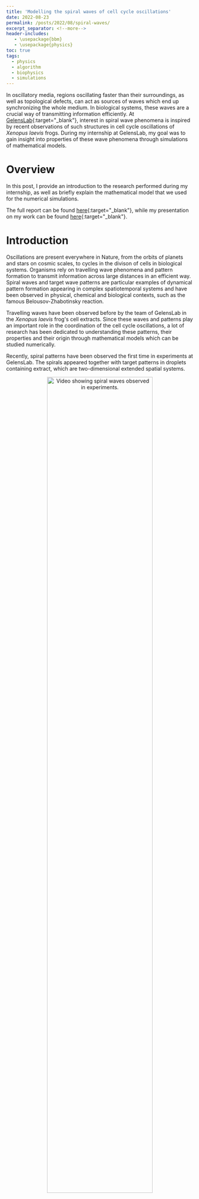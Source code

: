 ```yaml
---
title: 'Modelling the spiral waves of cell cycle oscillations'
date: 2022-08-23
permalink: /posts/2022/08/spiral-waves/
excerpt_separator: <!--more-->
header-includes:
   - \usepackage{bbm}
   - \usepackage{physics}
toc: true
tags:
  - physics
  - algorithm
  - biophysics
  - simulations
---
```


<style>
figcaption {
  font-style: italic;
  padding: 2px;
  text-align: center;
}
</style>

In oscillatory media, regions oscillating faster than their surroundings, as well as topological defects, can act as sources of waves which end up synchronizing the whole medium. In biological systems, these waves are a crucial way of transmitting information efficiently. At [GelensLab](https://www.gelenslab.org/){:target="_blank"},
interest in spiral wave phenomena is inspired by recent observations of such structures in cell cycle oscillations of _Xenopus laevis_ frogs. During my internship at GelensLab, my goal was to gain insight into properties of these wave phenomena through simulations of mathematical models.

<!--more-->

# Overview

In this post, I provide an introduction to the research performed during my internship, as well as briefly explain the mathematical model that we used for the numerical simulations.

The full report can be found [here](/files/pdf/research_internship_spiral_waves.pdf){:target="_blank"}, while my presentation on my work can be found [here](/files/pdf/research_internship_spiral_waves_presentation.pdf){:target="_blank"}.

# Introduction

Oscillations are present everywhere in Nature, from the orbits of planets and stars on cosmic scales, to cycles in the divison of cells in biological systems. Organisms rely on travelling wave phenomena and pattern formation to transmit information across large distances in an efficient way. Spiral waves and target wave patterns are particular examples of dynamical pattern formation appearing in complex spatiotemporal systems and have been observed in physical, chemical and biological contexts, such as the famous Belousov-Zhabotinsky reaction.

Travelling waves have been observed before by the team of GelensLab in the _Xenopus laevis_ frog's cell extracts. Since these waves and patterns play an important role in the coordination of the cell cycle oscillations, a lot of research has been dedicated to understanding these patterns, their properties and their origin through mathematical models which can be studied numerically.

Recently, spiral patterns have been observed the first time in experiments at GelensLab. The spirals appeared together with target patterns in droplets containing extract, which are two-dimensional extended spatial systems.

<p align="center">
  <img src="/images/posts/spirals/CyclinB.gif" alt="Video showing spiral waves observed in experiments." width="75%" height = "auto">
  <figcaption> Experiment showing the observation of spiral waves in the droplets containing extract of frog egg cells. Distances are in $\mu$m  </figcaption>
</p>

Motivated by this observation, we would like to model the formation of target patterns and spirals in two-dimensional systems in order to understand their properties, such as speeds of the waves spreading out and the speed by which these patterns entrain the medium, as a function of the model's parameters and details of the system. Given the observation that target and spiral patterns can appear simultaneously in a system, we also studied the interaction between these patterns, again as a function of parameters underlying the model of the oscillations.

# FitzHugh-Nagumo model

Whenever we want to model a complicated, biological system, we necessarily have to make a compromise between simplicity, ensuring that our analysis is tractable and solvable, and complexity that is inherently present in the system due to many biochemical interactions. Here, we employ a system of partial differential equations of two variables $u$ and $v$ which are capable to capture the main behaviour of target and spiral patterns. For our model, we take inspiration from earlier numerical work of the lab, related to travelling waves observed in one-dimensional extracts. To model the cell cycle oscillations, we make use of **FitzHugh-Nagumo** (FHN) equations related to the well-known Van der Pol oscillator. The equations are
\begin{equation}
\partial_t u = \varepsilon^{-1} (v - \tfrac14 d u (u^2 - b)) + D_u \nabla^2 u \equiv \varepsilon^{-1} (v - f(u)) + D_u \nabla^2 u
\end{equation}
\begin{equation}
\partial_t v = a - u + D_v \nabla^2 v
\end{equation}
The FHN equations depend on a number of parameters, which are explained in detail in the report. Most importantly, the parameter $\varepsilon$ is called the timescale separation between the variables $u$ and $v$, and determines the shape of the time series. For low values of, the oscillations are relaxation-like (with sudden, sharp jumps in values), while for high values, the oscillations have sinusoidal waveforms for both variables.

Due to the different nature of the terms, the above equations are called **reaction-diffusion** equations. The variables $u$ and $v$ represent chemical concentrations or activity which interact with each other, and both are allowed to diffuse in space. Focusing on the **reaction** part, the interaction is visualized in the diagram below. Since we have a negative feedback loop, the values of $u$ and $v$ will have an oscillatory behaviour as a function of time. This is an essential and desired feature of our model, as we want to be able to model cell cycle oscillations. If we turn off the spatial extent of the system (_i.e._, ignore the diffusion terms), the time series of $u$ and $v$ will be oscillations, as shown below.

<p align="center">
  <img src="/images/posts/spirals/spirals_FHN_illustrated.png" alt="Illustration of the FHN model equations" width="90%" height = "auto">
  <figcaption> A negative feedback loop causes the concentrations of $u$ and $v$ to develop an oscillatory behaviour. </figcaption>
</p>

In a spatially extended system, such as the extracts used in the experiments, individual oscillators are coupled to each other through **diffusion**. Combined with the reaction part of the FHN equations, which produced oscillations, coherent wave patterns can emerge. Hence, by simulating these equations on a computer, we can numerically study the **wave patterns** observed in the experiments.

# Wave patterns

Two competing wave patterns have been observed in experiments. Besides spiral waves, circular waves, called **target patterns** frequently arise in the cell cycle oscillations. Which kind of pattern emerges out of our simulation depends on the initial condition we start from. In both cases, we put an inhomogeneity in the system:

* Target patterns arise when we put a **pacemaker** in the system. Pacemakers are regions in space which oscillate faster than their surroundings ($P_i < P_o$).
* Spiral waves arise from a **topological defect**. These are heterogeneous distributions for $u$ and $v$ which have a singularity in the so-called phase field.

<p align="center">
  <img src="/images/posts/spirals/spirals_initial_conditions.png" alt="Illustration of initial conditions and the wave patterns that they create." width="90%" height = "auto">
  <figcaption> Initial conditions and the wave patterns that they create.  </figcaption>
</p>

More details on the numerical methods are provided in the report and presentation provided at the beginning of this page. In the remainder of this post, I'll focus on a few important results coming out of the internship. More results of the study are provided in the report.

# Periods of spiral waves

We first looked at a few properties of the spiral waves as observed in the experiments. After cleaning up some of the data, we computed the periods of the spiral waves that were observed by extracting a time series at different locations in the experimental set-up, as shown below.

<p align="center">
  <img src="/images/posts/spirals/spirals_data_analysis.png" alt="Illustration of extracting a time series out of the data." width="90%" height = "auto">
  <figcaption> From the data coming out of experiments, we are able to extract a time series from which we estimate the period of the spiral wave.  </figcaption>
</p>

Surprisingly, we found that the periods of spiral waves was on the order of 10 to 20 minutes. For comparison, earlier experiments involving target patterns had periods on the order of 40 minutes. It turned out that spiral waves were able to **reduce the period** of the oscillation.

In order to check if the simulations were able to reproduce this result, we varied the parameters of the model and computed the oscillation periods, scanning a large number of values. To make this computationally feasible, we made use of a **HPC cluster of supercomputers** from the VSC (more info can be found [here](https://www.vscentrum.be/){:target="_blank"}). As it turns out, simulations show that the period of spirals and target patterns is quite similar for oscillation-like dynamics, whereas spirals are able to produce a much lower period for relaxation-like dynamics, which is controlled by the parameter $\varepsilon$. Target patterns have a nearly constant period, likely due to the presence of a pacemaker region which enforces this period.

<p align="center">
  <img src="/images/posts/spirals/periods_spirals_and_targets.png" alt="Plot showing the period of spiral waves and target patterns while varying one of the parameters of the model." width="90%" height = "auto">
  <figcaption> Comparison between periods of spirals and target patterns from simulations. $P_i, P_o$ refer to the inner and outer period of the pacemaker and its surroundings for the target patterns. </figcaption>
</p>

(to finish!)
